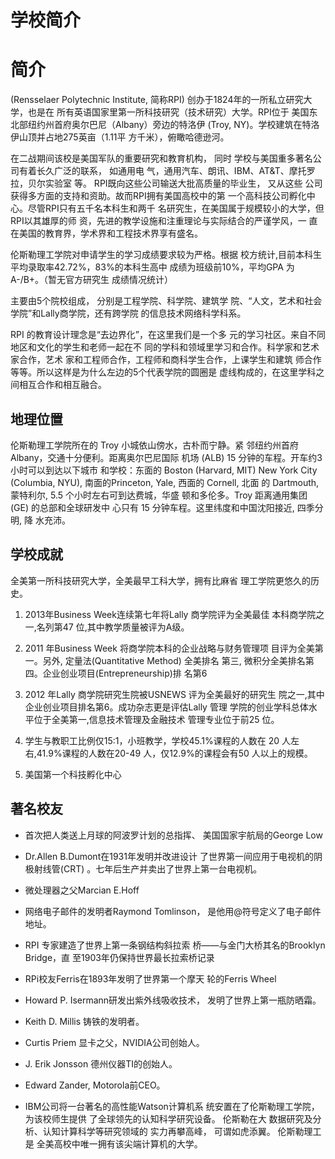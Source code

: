 # 学校简介

# 简介

(Rensselaer Polytechnic Institute, 简称RPI) 创办于1824年的一所私立研究大学，也是在 所有英语国家里第一所科技研究（技术研究）大学。RPI位于 美国东北部纽约州首府奥尔巴尼（Albany）旁边的特洛伊 (Troy, NY)。学校建筑在特洛伊山顶并占地275英亩（1.11平 方千米），俯瞰哈德逊河。

在二战期间该校是美国军队的重要研究和教育机构， 同时 学校与美国重多著名公司有着长久广泛的联系， 如通用电 气，通用汽车、朗讯、IBM、AT&T、摩托罗拉，贝尔实验室 等。 RPI既向这些公司输送大批高质量的毕业生， 又从这些 公司获得多方面的支持和资助。故而RPI拥有美国高校中的第 一个高科技公司孵化中心。尽管RPI只有五千名本科生和两千 名研究生，在美国属于规模较小的大学，但RPI以其雄厚的师 资，先进的教学设施和注重理论与实际结合的严谨学风，一 直在美国的教育界，学术界和工程技术界享有盛名。

伦斯勒理工学院对申请学生的学习成绩要求较为严格。根据 校方统计,目前本科生平均录取率42.72%，83%的本科生高中 成绩为班级前10%，平均GPA 为A-/B+。（暂无官方研究生 成绩情况统计）

主要由5个院校组成， 分别是工程学院、科学院、建筑学 院、“人文，艺术和社会学院”和Lally商学院，还有跨学院 的信息技术网络科学科系。

RPI 的教育设计理念是“去边界化”，在这里我们是一个多 元的学习社区。来自不同地区和文化的学生和老师一起在不 同的学科和领域里学习和合作。科学家和艺术家合作，艺术 家和工程师合作，工程师和商科学生合作，上课学生和建筑 师合作等等。所以这样是为什么左边的5个代表学院的圆圈是 虚线构成的，在这里学科之间相互合作和相互融合。



## 地理位置

伦斯勒理工学院所在的 Troy 小城依山傍水，古朴而宁静。紧 邻纽约州首府 Albany，交通十分便利。距离奥尔巴尼国际 机场 (ALB) 15 分钟的车程。开车约3小时可以到达以下城市 和学校：东面的 Boston (Harvard, MIT) New York City (Columbia, NYU), 南面的Princeton, Yale, 西面的 Cornell, 北面 的 Dartmouth, 蒙特利尔, 5.5 个小时左右可到达费城，华盛 顿和多伦多。Troy 距离通用集团 (GE) 的总部和全球研发中 心只有 15 分钟车程。这里纬度和中国沈阳接近, 四季分明, 降 水充沛。

## 学校成就

全美第一所科技研究大学，全美最早工科大学，拥有比麻省 理工学院更悠久的历史。

1. 2013年Business Week连续第七年将Lally 商学院评为全美最佳 本科商学院之一,名列第47 位,其中教学质量被评为A级。

2. 2011 年Business Week 将商学院本科的企业战略与财务管理项 目评为全美第一。另外, 定量法(Quantitative Method) 全美排名 第三, 微积分全美排名第四。企业创业项目(Entrepreneurship)排 名第6

3. 2012 年Lally 商学院研究生院被USNEWS 评为全美最好的研究生 院之一,其中企业创业项目排名第6。成功杂志更是评估Lally 管理 学院的创业学科总体水平位于全美第一,信息技术管理及金融技术 管理专业位于前25 位。

4. 学生与教职工比例仅15:1，小班教学，学校45.1%课程的人数在 20 人左右,41.9%课程的人数在20-49 人，仅12.9%的课程会有50 人以上的规模。

5. 美国第一个科技孵化中心

## 著名校友

* 首次把人类送上月球的阿波罗计划的总指挥、 美国国家宇航局的George Low

* Dr.Allen B.Dumont在1931年发明并改进设计 了世界第一间应用于电视机的阴极射线管(CRT) 。七年后生产并卖出了世界上第一台电视机。

* 微处理器之父Marcian E.Hoff

* 网络电子邮件的发明者Raymond Tomlinson， 是他用@符号定义了电子邮件地址。

* RPI 专家建造了世界上第一条钢结构斜拉索 桥——与金门大桥其名的Brooklyn Bridge，直 至1903年仍保持世界最长拉索桥记录

* RPi校友Ferris在1893年发明了世界第一个摩天 轮的Ferris Wheel

* Howard P. Isermann研发出紫外线吸收技术， 发明了世界上第一瓶防晒霜。

* Keith D. Millis 铸铁的发明者。

* Curtis Priem 显卡之父，NVIDIA公司创始人。

* J. Erik Jonsson 德州仪器TI的创始人。

* Edward Zander, Motorola前CEO。

* IBM公司将一台著名的高性能Watson计算机系 统安置在了伦斯勒理工学院， 为该校师生提供 了全球领先的认知科学研究设备。 伦斯勒在大 数据研究及分析、认知计算科学等研究领域的 实力再攀高峰， 可谓如虎添翼。 伦斯勒理工是 全美高校中唯一拥有该尖端计算机的大学。


